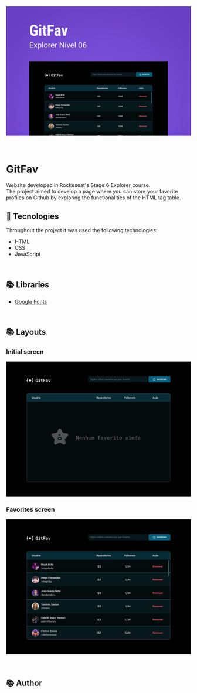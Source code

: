 ![Capa do Desafio](/readme_images/Capa.png 'Capa do Desafio')

<br>

# GitFav

Website developed in Rockeseat's Stage 6 Explorer course.
<br>
The project aimed to develop a page where you can store your favorite profiles on Github by exploring the functionalities of the HTML tag table.

## 🚀 Tecnologies

Throughout the project it was used the following technologies:

- HTML
- CSS
- JavaScript

<br>

## 📚 Libraries

- [Google Fonts](https://fonts.google.com/)

<br>

## 📚 Layouts

### Initial screen

![Initial screen](/readme_images/Tela_inicial.png 'Tela inicial')

### Favorites screen

![Favorites screen](/readme_images/Tela_Favoritos.png 'Tela favoritos')

<br>

## 📚 Author

<a href="https://www.linkedin.com/in/dayanesallet/" target="_blank"><img align="left" src="https://raw.githubusercontent.com/yushi1007/yushi1007/main/images/linkedin.svg" alt="" width="21px"/></a>

